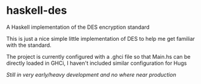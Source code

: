 haskell-des
===========

A Haskell implementation of the DES encryption standard

This is just a nice simple little implementation of DES to help me get familiar with the standard.

The project is currently configured with a .ghci file so that Main.hs can be directly loaded in GHCi, I haven't included similar configuration for Hugs

*Still in very early/heavy development and no where near production*

